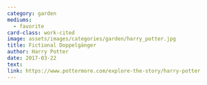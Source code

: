 ```yaml
---
category: garden
mediums:
  - favorite
card-class: work-cited
image: assets/images/categories/garden/harry_potter.jpg
title: Fictional Doppelgänger
author: Harry Potter
date: 2017-03-22
text:
link: https://www.pottermore.com/explore-the-story/harry-potter
---
```

